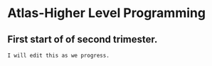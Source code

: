
# Atlas-Higher Level Programming

## First start of of second trimester.
    I will edit this as we progress.



